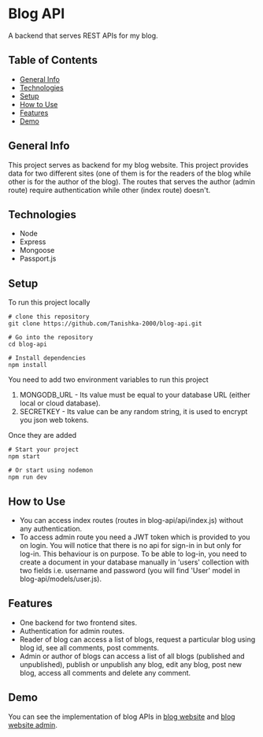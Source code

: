 # Blog API
A backend that serves REST APIs for my blog.

## Table of Contents
+ [General Info](#general-info)
+ [Technologies](#technologies)
+ [Setup](#setup)
+ [How to Use](#how-to-use)
+ [Features](#features)
+ [Demo](#demo)

## General Info
This project serves as backend for my blog website. This project provides data for two different sites (one of them is for the readers of the blog while other is for the author of the blog). The routes that serves the author (admin route) require authentication while other (index route) doesn't.

## Technologies
+ Node
+ Express
+ Mongoose
+ Passport.js

## Setup
To run this project locally
```
# clone this repository
git clone https://github.com/Tanishka-2000/blog-api.git

# Go into the repository
cd blog-api

# Install dependencies
npm install
```
You need to add two environment variables to run this project
1. MONGODB_URL - Its value must be equal to your database URL (either local or cloud database).
2. SECRETKEY - Its value can be any random string, it is used to encrypt you json web tokens.

Once they are added
```
# Start your project
npm start

# Or start using nodemon
npm run dev 
```
## How to Use
+ You can access index routes (routes in blog-api/api/index.js) without any authentication.
+ To access admin route you need a JWT token which is provided to you on login. You will notice that there is no api for sign-in in but only for log-in. This behaviour is on purpose. To be able to log-in, you need to create a document in your database manually in 'users' collection with two fields i.e. username and password (you will find 'User' model in blog-api/models/user.js).

## Features
+ One backend for two frontend sites.
+ Authentication for admin routes.
+ Reader of blog can access a list of blogs, request a particular blog using blog id, see all comments, post comments.
+ Admin or author of blogs can access a list of all blogs (published and unpublished), publish or unpublish any blog, edit any blog, post new blog, access all comments and delete any comment.

## Demo
You can see the implementation of blog APIs in [blog website](https://github.com/Tanishka-2000/blog-website) and [blog website admin](https://github.com/Tanishka-2000/blog-website-admin).